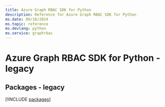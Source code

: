 ```yaml
---
title: Azure Graph RBAC SDK for Python
description: Reference for Azure Graph RBAC SDK for Python
ms.date: 09/18/2024
ms.topic: reference
ms.devlang: python
ms.service: graphrbac
---
```

# Azure Graph RBAC SDK for Python - legacy
## Packages - legacy
[!INCLUDE [packages](graph-rbac-index.md)]
